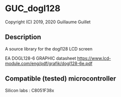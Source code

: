 # GUC_dogl128

Copyright (C) 2019, 2020 Guillaume Guillet

## Description
A source library for the dogl128 LCD screen

EA DOGL128-6 GRAPHIC datasheet
https://www.lcd-module.com/eng/pdf/grafik/dogl128-6e.pdf

## Compatible (tested) microcontroller

Silicon labs :
C8051F38x
